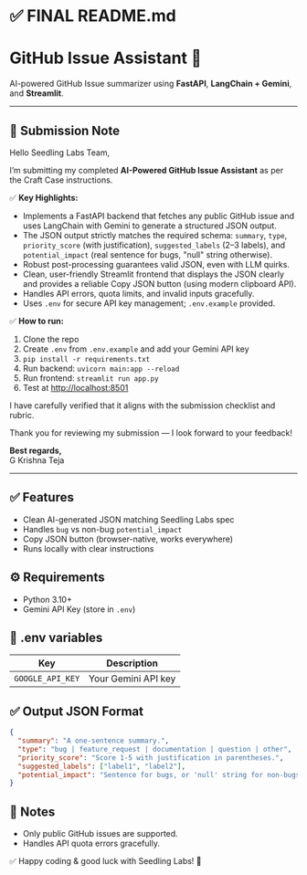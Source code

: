 # ✅ FINAL README.md

# GitHub Issue Assistant 🚀

AI-powered GitHub Issue summarizer using **FastAPI**, **LangChain + Gemini**, and **Streamlit**.

---

## 📌 Submission Note

Hello Seedling Labs Team,

I’m submitting my completed **AI-Powered GitHub Issue Assistant** as per the Craft Case instructions.

✅ **Key Highlights:**
- Implements a FastAPI backend that fetches any public GitHub issue and uses LangChain with Gemini to generate a structured JSON output.
- The JSON output strictly matches the required schema: `summary`, `type`, `priority_score` (with justification), `suggested_labels` (2–3 labels), and `potential_impact` (real sentence for bugs, "null" string otherwise).
- Robust post-processing guarantees valid JSON, even with LLM quirks.
- Clean, user-friendly Streamlit frontend that displays the JSON clearly and provides a reliable Copy JSON button (using modern clipboard API).
- Handles API errors, quota limits, and invalid inputs gracefully.
- Uses `.env` for secure API key management; `.env.example` provided.

✅ **How to run:**
1. Clone the repo  
2. Create `.env` from `.env.example` and add your Gemini API key  
3. `pip install -r requirements.txt`  
4. Run backend: `uvicorn main:app --reload`  
5. Run frontend: `streamlit run app.py`  
6. Test at [http://localhost:8501](http://localhost:8501)

I have carefully verified that it aligns with the submission checklist and rubric.

Thank you for reviewing my submission — I look forward to your feedback!

**Best regards,**  
G Krishna Teja

---

## ✅ Features

- Clean AI-generated JSON matching Seedling Labs spec  
- Handles `bug` vs non-bug `potential_impact`  
- Copy JSON button (browser-native, works everywhere)  
- Runs locally with clear instructions

## ⚙️ Requirements

- Python 3.10+
- Gemini API Key (store in `.env`)

## 🔑 .env variables

| Key | Description |
| --- | --- |
| `GOOGLE_API_KEY` | Your Gemini API key |

## ✅ Output JSON Format

```json
{
  "summary": "A one-sentence summary.",
  "type": "bug | feature_request | documentation | question | other",
  "priority_score": "Score 1-5 with justification in parentheses.",
  "suggested_labels": ["label1", "label2"],
  "potential_impact": "Sentence for bugs, or 'null' string for non-bugs"
}
```

## 📝 Notes

- Only public GitHub issues are supported.
- Handles API quota errors gracefully.

✅ Happy coding & good luck with Seedling Labs! 🚀
